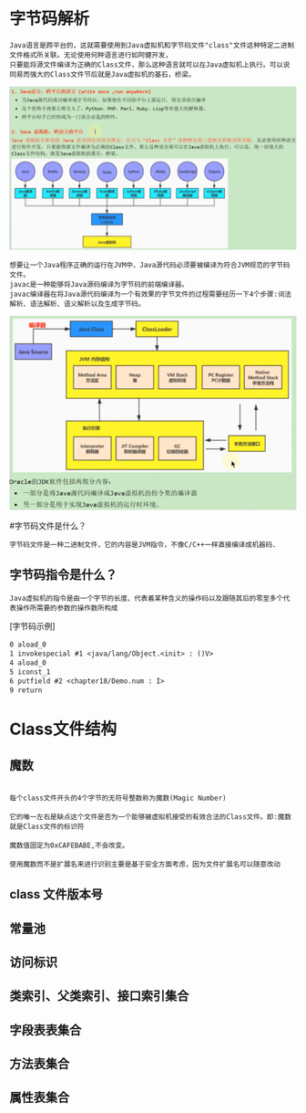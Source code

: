 # 字节码解析
```text
Java语言是跨平台的，这就需要使用到Java虚拟机和字节码文件"class"文件这种特定二进制文件格式所关联。无论使用何种语言进行如阿健开发，
只要能将源文件编译为正确的Class文件，那么这种语言就可以在Java虚拟机上执行。可以说同易而强大的Class文件节后就是Java虚拟机的基石，桥梁。
```
![](./files/BYTE_CODE_1.png)
```
想要让一个Java程序正确的运行在JVM中，Java源代码必须要被编译为符合JVM规范的字节码文件。
javac是一种能够将Java源码编译为字节码的前端编译器。
javac编译器在将Java源代码编译为一个有效果的字节文件的过程需要经历一下4个步骤:词法解析、语法解析、语义解析以及生成字节码。

```
![](./files/BYTE_CODE_2.png)

#字节码文件是什么？
```text
字节码文件是一种二进制文件，它的内容是JVM指令，不像C/C++一样直接编译成机器码.
```
## 字节码指令是什么？
```text
Java虚拟机的指令是由一个字节的长度、代表着某种含义的操作码以及跟随其后的零至多个代表操作所需要的参数的操作数所构成
```

[字节码示例]
```shell
0 aload_0
1 invokespecial #1 <java/lang/Object.<init> : ()V>
4 aload_0
5 iconst_1
6 putfield #2 <chapter18/Demo.num : I>
9 return
```


# Class文件结构
## 魔数
```shell

每个class文件开头的4个字节的无符号整数称为魔数(Magic Number)

它的唯一左右是缺点这个文件是否为一个能够被虚拟机接受的有效合法的Class文件。即:魔数就是Class文件的标识符

魔数值固定为0xCAFEBABE,不会改变。

使用魔数而不是扩展名来进行识别主要是基于安全方面考虑，因为文件扩展名可以随意改动

```





## class 文件版本号




## 常量池

## 访问标识

## 类索引、父类索引、接口索引集合

## 字段表表集合

## 方法表集合


## 属性表集合





























































































































